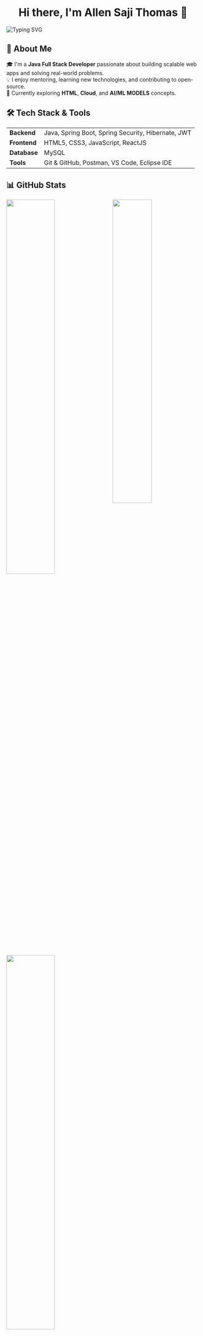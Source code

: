 <h1 align="center">Hi there, I'm Allen Saji Thomas 👋</h1>

![Typing SVG](https://readme-typing-svg.demolab.com?font=Fira+Code&size=28&pause=1000&center=true&vCenter=true&width=800&color=04e0bb&lines=Building+Real-World+Projects+🌍;A+Passionate+HTML+Programmer+☕)


## 🚀 About Me

🎓 I'm a **Java Full Stack Developer** passionate about building scalable web apps and solving real-world problems.  
💡 I enjoy mentoring, learning new technologies, and contributing to open-source.  
🌱 Currently exploring **HTML**, **Cloud**, and **AI/ML MODELS** concepts.

## 🛠️ Tech Stack & Tools

<table>
  <tr>
    <td><strong>Backend</strong></td>
    <td>Java, Spring Boot, Spring Security, Hibernate, JWT</td>
  </tr>
  <tr>
    <td><strong>Frontend</strong></td>
    <td>HTML5, CSS3, JavaScript, ReactJS</td>
  </tr>
  <tr>
    <td><strong>Database</strong></td>
    <td>MySQL</td>
  </tr>
  <tr>
    <td><strong>Tools</strong></td>
    <td>Git & GitHub, Postman, VS Code, Eclipse IDE</td>
  </tr>
</table>

## 📊 GitHub Stats
<a href="https://github.com/allen544"><img align="right" width="45%" src="https://github-readme-stats.vercel.app/api/top-langs/?username=allen544&theme=tokyonight&hide_border=true"></a>
<a href="https://github.com/allen544"><img width="50%" src="https://github-profile-summary-cards.vercel.app/api/cards/profile-details?username=allen544&theme=tokyonight&hide_border=true"></a>
<br />
<br />
<a href="https://github.com/allen544"><img width="50%" src="https://github-readme-streak-stats.herokuapp.com/?user=allen544&theme=tokyonight&hide_border=true"></a>
<br>
<br>
<br>
<p align="left"> <img src="https://komarev.com/ghpvc/?username=allen544&label=Profile%20views&color=0e75b6&style=flat" alt="allen544" /> </p>

